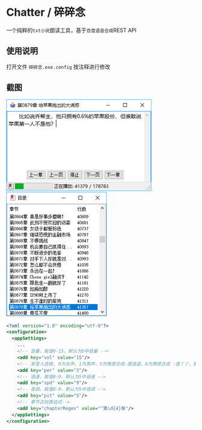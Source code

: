 # Chatter / 碎碎念
一个纯粹的```txt小说```朗读工具，基于```百度语音合成```REST API

## 使用说明
打开文件 ```碎碎念.exe.config``` 按注释进行修改

## 截图
![snipaste_01](/snipaste/snipaste_01.png)
![snipaste_02](/snipaste/snipaste_02.png)

```xml
<?xml version="1.0" encoding="utf-8"?>
<configuration>
  <appSettings>
    ...
    <!-- 音量，取值0-15，默认为5中音量 -->
    <add key="vol" value="15"/>
    <!-- 发音人选择, 0为女声，1为男声，3为情感合成-度逍遥，4为情感合成 -度丫丫，默认为普通女-->
    <add key="per" value="3"/>
    <!-- 语速，取值0-9，默认为5中语速 -->
    <add key="spd" value="9"/>
    <!-- 音调，取值0-9，默认为5中语调 -->
    <add key="pit" value="5"/>
	<!-- 章节正则表达式-->
    <add key="chapterRegex" value="^第\d{4}章"/>
  </appSettings>
</configuration>
```
